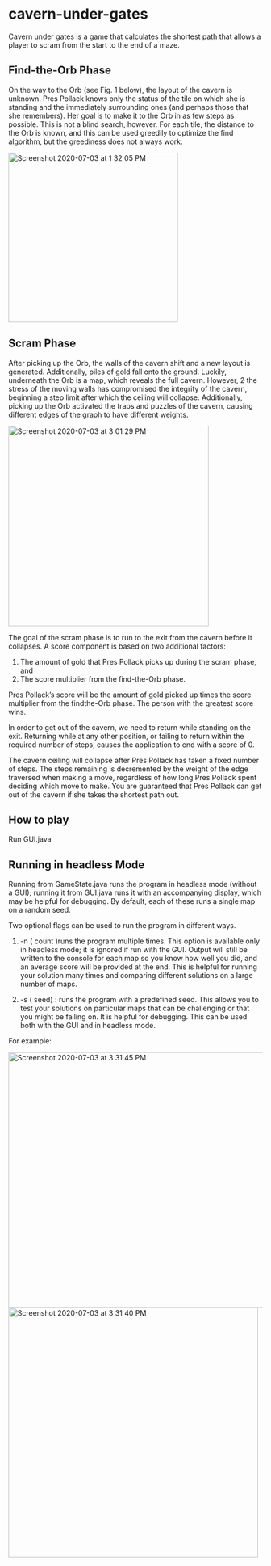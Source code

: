 # cavern-under-gates

Cavern under gates is a game that calculates the shortest path that allows a player to scram from the start to the end of a maze.

## Find-the-Orb Phase

On the way to the Orb (see Fig. 1 below), the layout of the cavern is unknown. Pres Pollack
knows only the status of the tile on which she is standing and the immediately surrounding ones (and
perhaps those that she remembers). Her goal is to make it to the Orb in as few steps as possible.
This is not a blind search, however. For each tile, the distance to the Orb is known, and this can be used
greedily to optimize the find algorithm, but the greediness does not always work.

<img width="336" alt="Screenshot 2020-07-03 at 1 32 05 PM" src="https://user-images.githubusercontent.com/57819870/86446591-c8e94780-bd31-11ea-8292-ddaef4686fc4.png">

##  Scram Phase

After picking up the Orb, the walls of the cavern shift and a new layout is generated. Additionally, piles of
gold fall onto the ground. Luckily, underneath the Orb is a map, which reveals the full cavern. However,
2
the stress of the moving walls has compromised the integrity of the cavern, beginning a step limit after
which the ceiling will collapse. Additionally, picking up the Orb activated the traps and puzzles of the
cavern, causing different edges of the graph to have different weights.

<img width="397" alt="Screenshot 2020-07-03 at 3 01 29 PM" src="https://user-images.githubusercontent.com/57819870/86456432-aeb66600-bd3f-11ea-8b76-c3147db91cc7.png">

The goal of the scram phase is to run to the exit from the cavern before it collapses. A score component
is based on two additional factors:
1. The amount of gold that Pres Pollack picks up during the scram phase, and
2. The score multiplier from the find-the-Orb phase.

Pres Pollack’s score will be the amount of gold picked up times the score multiplier from the findthe-Orb phase. 
The person with the greatest score wins.

In order to get out of the cavern,  we need to return while standing on the exit. Returning while at any
other position, or failing to return within the required number of steps, causes the application to end with
a score of 0.

The cavern ceiling will collapse after Pres Pollack has taken a fixed number of steps.
The steps remaining is decremented by the weight of the edge traversed when making a move, regardless
of how long Pres Pollack spent deciding which move to make. You are guaranteed that Pres Pollack can get
out of the cavern if she takes the shortest path out.
## How to play 
Run GUI.java

## Running in headless Mode

Running from GameState.java runs the program in headless
mode (without a GUI); running it from GUI.java runs it with an accompanying display, which may be
helpful for debugging. By default, each of these runs a single map on a random seed.

Two optional flags can be used to run the program in different ways.

1. -n ( count )runs the program multiple times. This option is available only in headless mode; it is
ignored if run with the GUI. Output will still be written to the console for each map so you know
how well you did, and an average score will be provided at the end. This is helpful for running your
solution many times and comparing different solutions on a large number of maps.
  
  
2. -s ( seed) : runs the program with a predefined seed. This allows you to test your solutions on
particular maps that can be challenging or that you might be failing on. It is helpful for debugging.
This can be used both with the GUI and in headless mode.

For example:

<img width="506" alt="Screenshot 2020-07-03 at 3 31 45 PM" src="https://user-images.githubusercontent.com/57819870/86458212-8a0fbd80-bd42-11ea-85e2-baff24530e27.png">

<img width="495" alt="Screenshot 2020-07-03 at 3 31 40 PM" src="https://user-images.githubusercontent.com/57819870/86458223-8da34480-bd42-11ea-8e27-fba02b1ac647.png">

